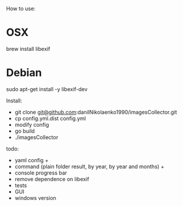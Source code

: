 How to use:
# OSX
brew install libexif

# Debian
sudo apt-get install -y libexif-dev

Install:
- git clone git@github.com:danilNikolaenko1990/imagesCollector.git
- cp config.yml.dist config.yml
- modify config
- go build
- ./imagesCollector

todo:
- yaml config +
- command (plain folder result, by year, by year and months) +
- console progress bar
- remove dependence on libexif
- tests
- GUI
- windows version